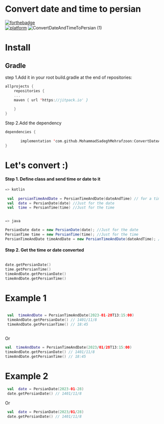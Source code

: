 # Convert date and time to persian


[![forthebadge](https://forthebadge.com/images/badges/built-for-android.svg)](https://forthebadge.com)
<br/>
[![platform](https://img.shields.io/badge/platform-Android-yellow.svg)](https://www.android.com)
![ConvertDateAndTimeToPersian (1)](https://user-images.githubusercontent.com/78638521/215270709-52455d8a-c48e-4f06-b069-bae462215388.svg)



# Install

## Gradle

step 1.Add it in your root build.gradle at the end of repositories:
```kotlin 
allprojects {
	repositories {
	...
	maven { url 'https://jitpack.io' }
	
    }
}
```
Step 2.Add the dependency

```kotlin
dependencies {
	   
	   implementation 'com.github.MohammadSadeghMehrafzoon:ConvertDateAndTimeToPersian:0.0.1'
}
```

# Let's convert :)
#### Step 1. Define class and send time or date to it
```kotlin
=> kotlin
 
 val  persianTimeAndDate = PersianTimeAndDate(dateAndTime) // for a time and date string
 val  date = PersianDate(date) //Just for the date
 val  time = PersianTime(time) //Just for the time
 
```
```java
=> java

PersianDate date = new PersianDate(date); //Just for the date
PersianTime time = new PersianTime(time); //Just for the time
PersianTimeAndDate timeAndDate = new PersianTimeAndDate(dateAndTime); // for a time and date string

```
#### Step 2. Get the time or date converted

```kotlin

date.getPersianDate()
time.getPersianTime()
timeAndDate.getPersianDate()
timeAndDate.getPersianTime()
```

# Example 1

```kotlin

 val  timeAndDate = PersianTimeAndDate(2023-01-28T13:15:00)
 timeAndDate.getPersianDate() // 1401/11/8 
 timeAndDate.getPersianTime() // 18:45
 
 ```
 Or
 ```kotlin
 val  timeAndDate = PersianTimeAndDate(2023/01/28T13:15:00)
 timeAndDate.getPersianDate() // 1401/11/8 
 timeAndDate.getPersianTime() // 18:45
 
```

# Example 2

```kotlin
 val  date = PersianDate(2023-01-28)
 date.getPersianDate() // 1401/11/8 

```
 Or
``` kotlin
 val  date = PersianDate(2023/01/28)
 date.getPersianDate() // 1401/11/8 
 
```
